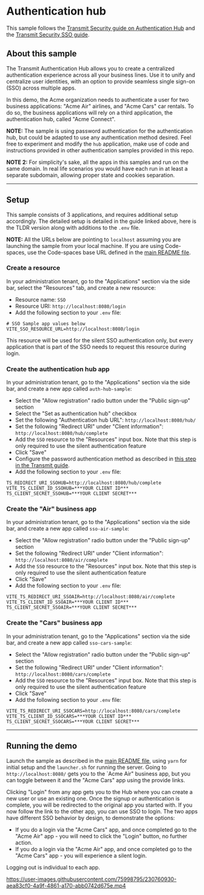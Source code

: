 # Authentication hub

This sample follows the
[Transmit Security guide on Authentication Hub](https://developer.transmitsecurity.com/guides/user/authentication_hub/)
and the
[Transmit Security SSO guide](https://developer.transmitsecurity.com/guides/user/sso_across_apps/).

## About this sample

The Transmit Authentication Hub allows you to create a centralized authentication experience across
all your business lines. Use it to unify and centralize user identities, with an option to provide
seamless single sign-on (SSO) across multiple apps.

In this demo, the Acme organization needs to authenticate a user for two business applications:
"Acme Air" airlines, and "Acme Cars" car rentals. To do so, the business applications will rely on a
third application, the authentication hub, called "Acme Connect".

**NOTE:** The sample is using password authentication for the authentication hub, but could be
adapted to use any authentication method desired. Feel free to experiment and modify the `hub`
application, make use of code and instructions provided in other authentication samples provided in
this repo.

**NOTE 2:** For simplicity's sake, all the apps in this samples and run on the same domain. In real
life scenarios you would have each run in at least a separate subdomain, allowing proper state and
cookies separation.

---

## Setup

This sample consists of 3 applications, and requires additional setup accordingly. The detailed
setup is detailed in the guide linked above, here is the TLDR version along with additions to the
`.env` file.

**NOTE:** All the URLs below are pointing to `localhost` assuming you are launching the sample from
your local machine. If you are using Code-spaces, use the Code-spaces base URL defined in the
[main README file](../README.md).

### Create a resource

In your administration tenant, go to the "Applications" section via the side bar, select the
"Resources" tab, and create a new resource:

- Resource name: `SSO`
- Resource URI: `http://localhost:8080/login`
- Add the following section to your `.env` file:

```
# SSO Sample app values below
VITE_SSO_RESOURCE_URL=http://localhost:8080/login
```

This resource will be used for the silent SSO authentication only, but every application that is
part of the SSO needs to request this resource during login.

### Create the authentication hub app

In your administration tenant, go to the "Applications" section via the side bar, and create a new
app called `auth-hub-sample`:

- Select the "Allow registration" radio button under the "Public sign-up" section
- Select the "Set as authentication hub" checkbox
- Set the following "Authentication hub URL": `http://localhost:8080/hub/`
- Set the following "Redirect URI" under "Client information": `http://localhost:8080/hub/complete`
- Add the `SSO` resource to the "Resources" input box. Note that this step is only required to use
  the silent authentication feature
- Click "Save"
- Configure the password authentication method as described in
  [this step in the Transmit guide](https://developer.transmitsecurity.com/guides/user/auth_passwords/#step-3-configure-auth-method).
- Add the following section to your `.env` file:

```
TS_REDIRECT_URI_SSOHUB=http://localhost:8080/hub/complete
VITE_TS_CLIENT_ID_SSOHUB=***YOUR CLIENT ID***
TS_CLIENT_SECRET_SSOHUB=***YOUR CLIENT SECRET***
```

### Create the "Air" business app

In your administration tenant, go to the "Applications" section via the side bar, and create a new
app called `sso-air-sample`:

- Select the "Allow registration" radio button under the "Public sign-up" section
- Set the following "Redirect URI" under "Client information": `http://localhost:8080/air/complete`
- Add the `SSO` resource to the "Resources" input box. Note that this step is only required to use
  the silent authentication feature
- Click "Save"
- Add the following section to your `.env` file:

```
VITE_TS_REDIRECT_URI_SSOAIR=http://localhost:8080/air/complete
VITE_TS_CLIENT_ID_SSOAIR=***YOUR CLIENT ID***
TS_CLIENT_SECRET_SSOAIR=***YOUR CLIENT SECRET***
```

### Create the "Cars" business app

In your administration tenant, go to the "Applications" section via the side bar, and create a new
app called `sso-cars-sample`:

- Select the "Allow registration" radio button under the "Public sign-up" section
- Set the following "Redirect URI" under "Client information": `http://localhost:8080/cars/complete`
- Add the `SSO` resource to the "Resources" input box. Note that this step is only required to use
  the silent authentication feature
- Click "Save"
- Add the following section to your `.env` file:

```
VITE_TS_REDIRECT_URI_SSOCARS=http://localhost:8080/cars/complete
VITE_TS_CLIENT_ID_SSOCARS=***YOUR CLIENT ID***
TS_CLIENT_SECRET_SSOCARS=***YOUR CLIENT SECRET***
```

---

## Running the demo

Launch the sample as described in the [main README file](../README.md), using `yarn` for initial
setup and the `launcher.sh` for running the server. Going to `http://localhost:8080/` gets you to
the `Acme Air" business app, but you can toggle between it and the "Acme Cars" app using the provide
links.

Clicking "Login" from any app gets you to the Hub where you can create a new user or use an existing
one. Once the signup or authentication is complete, you will be redirected to the original app you
started with. If you now follow the link to the other app, you can use SSO to login. The two apps
have different SSO behavior by design, to demonstrate the options:

- If you do a login via the "Acme Cars" app, and once completed go to the "Acme Air" app - you will
  need to click the "Login" button, no further action.
- If you do a login via the "Acme Air" app, and once completed go to the "Acme Cars" app - you will
  experience a silent login.

Logging out is individual to each app.



https://user-images.githubusercontent.com/75998795/230760930-aea83cf0-4a9f-4861-a170-abb0742d675e.mp4


